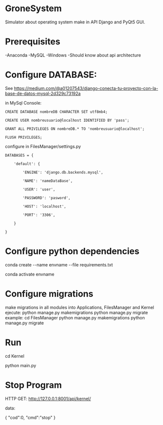 # GroneSystem
Simulator about operating system make in API Django and PyQt5 GUI.

# Prerequisites 
-Anaconda
-MySQL
-Windows
-Should know about api architecture 

# Configure DATABASE:

  See https://medium.com/@a01207543/django-conecta-tu-proyecto-con-la-base-de-datos-mysql-2d329c73192a
  
  in MySql Console:
  
    CREATE DATABASE nombreDB CHARACTER SET utf8mb4;
    
    CREATE USER nombreusuario@localhost IDENTIFIED BY 'pass';
    
    GRANT ALL PRIVILEGES ON nombreDB.* TO 'nombreusuario@localhost';
    
    FLUSH PRIVILEGES;
 
  configure in FilesManager/settings.py
  
    DATABASES = {
    
        'default': {
        
            'ENGINE': 'django.db.backends.mysql',
            
            'NAME': 'nameDataBase',
            
            'USER': 'user',
            
            'PASSWORD': 'pasword',
            
            'HOST': 'localhost',
            
            'PORT': '3306',
            
        }
        
    }

# Configure python dependencies
conda create --name envname --file requirements.txt
  
conda activate envname

# Configure migrations
make migrations in all modules
  into Applications, FilesManager and Kernel ejecute:
    python manage.py makemigrations
    python manage.py migrate
   example:
    cd FilesManager
    python manage.py makemigrations
    python manage.py migrate

# Run
cd Kernel

python main.py

# Stop Program
HTTP GET:
  http://127.0.0.1:8001/api/kernel/
  
  data:
  
  {
  "cod":0,
  "cmd":"stop"
  }
